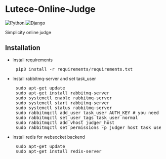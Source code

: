 # Lutece-Online-Judge
[![Python](https://img.shields.io/badge/python-3.5.4-red.svg?style=flat-square)](https://www.python.org/downloads/release/python-354/)
[![Django](https://img.shields.io/badge/django-2.0.4-ff69b4.svg?style=flat-square)](https://www.djangoproject.com/)

Simplicity online judge

## Installation

+ Install requirements
<pre>
    pip3 install -r requirements/requirements.txt
</pre>

+ Install rabbitmq-server and set task_user
<pre>
    sudo apt-get update
    sudo apt-get install rabbitmq-server
    sudo systemctl enable rabbitmq-server
    sudo systemctl start rabbitmq-server
    sudo systemctl status rabbitmq-server
    sudo rabbitmqctl add_user task_user AUTH_KEY # you need to set Judger AUTH_KEY
    sudo rabbitmqctl set_user_tags task_user normal
    sudo rabbitmqctl add_vhost judger_host
    sudo rabbitmqctl set_permissions -p judger_host task_user ".*" ".*" ".*"
</pre>

+ Install redis for websocket backend
<pre>
    sudo apt-get update
    sudo apt-get install redis-server
</pre>
